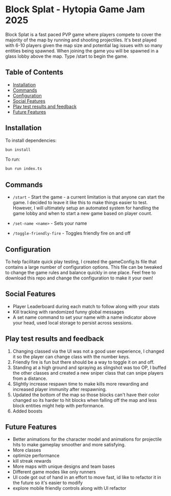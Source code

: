 # Block Splat - Hytopia Game Jam 2025

Block Splat is a fast paced PVP game where players compete to cover the majority of the map by running and shooting projectiles. It's best played with 6-10 players given the map size and potential lag issues with so many entities being spawned.
When joining the game you will be spawned in a glass lobby above the map. Type /start to begin the game.


## Table of Contents

- [Installation](#installation)
- [Commands](#commands)
- [Configuration](#configuration)
- [Social Features](#social-features)
- [Play test results and feedback](#play-test-results-and-feedback)
- [Future Features](#future-features)

## Installation

To install dependencies:

```bash
bun install
```

To run:

```bash
bun run index.ts
```

## Commands

- `/start` - Start the game - a current limitation is that anyone can start the game. I decided to leave it like this to make things easier to test. However, I will ultimately setup an automated system for handling the game lobby and when to start a new game based on player count.

- `/set-name <name>` - Sets your name

- `/toggle-friendly-fire` - Toggles friendly fire on and off

## Configuration

To help facilitate quick play testing, I created the gameConfig.ts file that contains a large number of configuration options. This file can be tweaked to change the game rules and balance quickly in one place. Feel free to download this repo and change the configuration to make it your own!


## Social Features

- Player Leaderboard during each match to follow along with your stats
- Kill tracking with randomized funny global messages
- A set name command to set your name with a name indicator above your head, used local storage to persist across sessions.

## Play test results and feedback

1. Changing classed via the UI was not a good user experience, I changed it so the player can change class with the number keys.
2. Friendly fire is fun but there should be a way to toggle it on and off.
3. Standing at a high ground and spraying as slingshot was too OP, I buffed the other classes and created a new sniper class that can snipe players from a distance.
4. Slightly increase respawn time to make kills more rewarding and increased player immunity after respawning.
5. Updated the bottom of the map so those blocks can't have their color changed so its harder to hit blocks when falling off the map and less block entities might help with performance.
6. Added boosts

## Future Features

- Better animations for the character model and animations for projectile hits to make gameplay smoother and more satisfying.
- More classes
- optimize performance 
- kill streak rewards
- More maps with unique designs and team bases
- Different game modes like only runners
- UI code got out of hand in an effort to move fast, id like to refactor it in the future so it's easier to modify
- explore mobile friendly controls along with UI refactor

